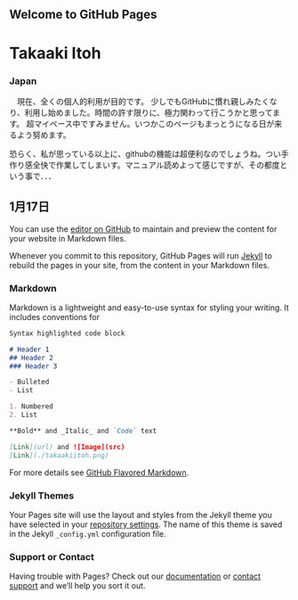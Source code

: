 ## Welcome to GitHub Pages

# Takaaki Itoh 
### Japan

　現在、全くの個人的利用が目的です。
少しでもGitHubに慣れ親しみたくなり、利用し始めました。時間の許す限りに、極力関わって行こうかと思ってます。
超マイペース中ですみません。いつかこのページもまっとうになる日が来るよう努めます。

恐らく、私が思っている以上に、githubの機能は超便利なのでしょうね。つい手作り感全快で作業してしまいす。マニュアル読めよって感じですが、その都度という事で．．．

## 1月17日






 
 
You can use the [editor on GitHub](https://github.com/takaaki-itoh/takaaki-itoh-github.io/edit/gh-pages/index.md) to maintain and preview the content for your website in Markdown files.

Whenever you commit to this repository, GitHub Pages will run [Jekyll](https://jekyllrb.com/) to rebuild the pages in your site, from the content in your Markdown files.

### Markdown

Markdown is a lightweight and easy-to-use syntax for styling your writing. It includes conventions for

```markdown
Syntax highlighted code block

# Header 1
## Header 2
### Header 3

- Bulleted
- List

1. Numbered
2. List

**Bold** and _Italic_ and `Code` text

[Link](url) and ![Image](src)
[Link](./takaakiitoh.png)

```

For more details see [GitHub Flavored Markdown](https://guides.github.com/features/mastering-markdown/).

### Jekyll Themes

Your Pages site will use the layout and styles from the Jekyll theme you have selected in your [repository settings](https://github.com/takaaki-itoh/takaaki-itoh-github.io/settings). The name of this theme is saved in the Jekyll `_config.yml` configuration file.

### Support or Contact

Having trouble with Pages? Check out our [documentation](https://docs.github.com/categories/github-pages-basics/) or [contact support](https://github.com/contact) and we’ll help you sort it out.
